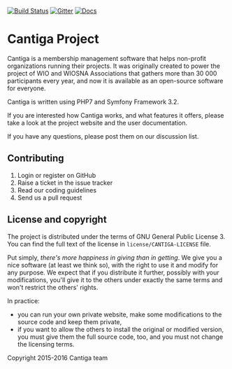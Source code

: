 [![Build Status](https://travis-ci.org/zyxist/cantiga.svg?branch=master)](https://travis-ci.org/zyxist/cantiga)
[![Gitter](https://badges.gitter.im/atoum/atoum.svg)](https://gitter.im/zyxist/cantiga?utm_source=badge&utm_medium=badge&utm_campaign=pr-badge)
[![Docs](https://readthedocs.org/projects/cantiga/badge/?version=latest)](http://cantiga.readthedocs.io/en/latest/)

Cantiga Project
===============

Cantiga is a membership management software that helps non-profit organizations running their projects. It was originally created to power
the project of WIO and WIOSNA Associations that gathers more than 30 000 participants every year, and now it is available as an open-source
software for everyone.

Cantiga is written using PHP7 and Symfony Framework 3.2.

If you are interested how Cantiga works, and what features it offers, please take a look at the project website and the user documentation.

If you have any questions, please post them on our discussion list.

Contributing
------------

1. Login or register on GitHub
2. Raise a ticket in the issue tracker
3. Read our coding guidelines
4. Send us a pull request

License and copyright
---------------------

The project is distributed under the terms of GNU General Public License 3. You can find the full text of the license
in `license/CANTIGA-LICENSE` file.

Put simply, *there's more happiness in giving than in getting*. We give you a nice software (at least we think so), with the right to use it
and modify for any purpose. We expect that if you distribute it further, possibly with your modifications, you'll give it
to the others under exactly the same terms and won't restrict the others' rights.

In practice:
 - you can run your own private website, make some modifications to the source code and keep them private,
 - if you want to allow the others to install the original or modified version, you must give them the full source code, too,
   and you must not change the licensing terms.

Copyright 2015-2016 Cantiga team
